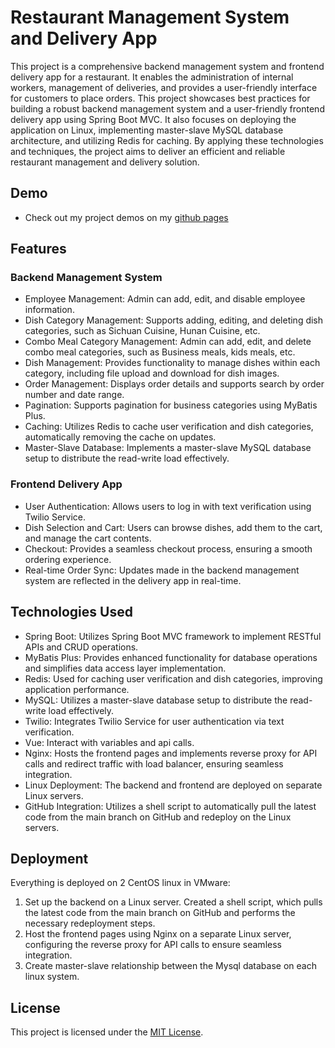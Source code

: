 # Restaurant Management System and Delivery App

This project is a comprehensive backend management system and frontend delivery app for a restaurant. It enables the administration of internal workers, management of deliveries, and provides a user-friendly interface for customers to place orders.
This project showcases best practices for building a robust backend management system and a user-friendly frontend delivery app using Spring Boot MVC. It also focuses on deploying the application on Linux, implementing master-slave MySQL database architecture, and utilizing Redis for caching. By applying these technologies and techniques, the project aims to deliver an efficient and reliable restaurant management and delivery solution.

## Demo
- Check out my project demos on my [github pages](https://fushaoqin-devops.github.io/)

## Features

### Backend Management System
- Employee Management: Admin can add, edit, and disable employee information.
- Dish Category Management: Supports adding, editing, and deleting dish categories, such as Sichuan Cuisine, Hunan Cuisine, etc.
- Combo Meal Category Management: Admin can add, edit, and delete combo meal categories, such as Business meals, kids meals, etc.
- Dish Management: Provides functionality to manage dishes within each category, including file upload and download for dish images.
- Order Management: Displays order details and supports search by order number and date range.
- Pagination: Supports pagination for business categories using MyBatis Plus.
- Caching: Utilizes Redis to cache user verification and dish categories, automatically removing the cache on updates.
- Master-Slave Database: Implements a master-slave MySQL database setup to distribute the read-write load effectively.

### Frontend Delivery App
- User Authentication: Allows users to log in with text verification using Twilio Service.
- Dish Selection and Cart: Users can browse dishes, add them to the cart, and manage the cart contents.
- Checkout: Provides a seamless checkout process, ensuring a smooth ordering experience.
- Real-time Order Sync: Updates made in the backend management system are reflected in the delivery app in real-time.

## Technologies Used
- Spring Boot: Utilizes Spring Boot MVC framework to implement RESTful APIs and CRUD operations.
- MyBatis Plus: Provides enhanced functionality for database operations and simplifies data access layer implementation.
- Redis: Used for caching user verification and dish categories, improving application performance.
- MySQL: Utilizes a master-slave database setup to distribute the read-write load effectively.
- Twilio: Integrates Twilio Service for user authentication via text verification.
- Vue: Interact with variables and api calls.
- Nginx: Hosts the frontend pages and implements reverse proxy for API calls and redirect traffic with load balancer, ensuring seamless integration.
- Linux Deployment: The backend and frontend are deployed on separate Linux servers.
- GitHub Integration: Utilizes a shell script to automatically pull the latest code from the main branch on GitHub and redeploy on the Linux servers.

## Deployment
Everything is deployed on 2 CentOS linux in VMware:
1. Set up the backend on a Linux server. Created a shell script, which pulls the latest code from the main branch on GitHub and performs the necessary redeployment steps.
2. Host the frontend pages using Nginx on a separate Linux server, configuring the reverse proxy for API calls to ensure seamless integration.
3. Create master-slave relationship between the Mysql database on each linux system.

## License
This project is licensed under the [MIT License](LICENSE).
